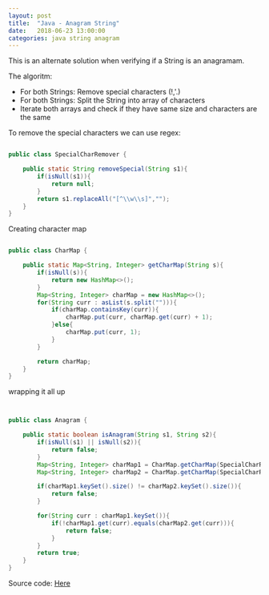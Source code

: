 ```yaml
---
layout: post
title:  "Java - Anagram String"
date:   2018-06-23 13:00:00
categories: java string anagram
---
```


This is an alternate solution when verifying if a String is an anagramam.

The algoritm:

- For both Strings: Remove special characters (!,'.)
- For both Strings: Split the String into array of characters
- Iterate both arrays and check if they have same size and characters are the same

To remove the special characters we can use regex:

```java

public class SpecialCharRemover {

    public static String removeSpecial(String s1){
        if(isNull(s1)){
            return null;
        }
        return s1.replaceAll("[^\\w\\s]","");
    }
}

```

Creating character map

```java

public class CharMap {

    public static Map<String, Integer> getCharMap(String s){
        if(isNull(s)){
            return new HashMap<>();
        }
        Map<String, Integer> charMap = new HashMap<>();
        for(String curr : asList(s.split(""))){
            if(charMap.containsKey(curr)){
                charMap.put(curr, charMap.get(curr) + 1);
            }else{
                charMap.put(curr, 1);
            }
        }

        return charMap;
    }
}

```

wrapping it all up

```java


public class Anagram {

    public static boolean isAnagram(String s1, String s2){
        if(isNull(s1) || isNull(s2)){
            return false;
        }
        Map<String, Integer> charMap1 = CharMap.getCharMap(SpecialCharRemover.removeSpecial(s1));
        Map<String, Integer> charMap2 = CharMap.getCharMap(SpecialCharRemover.removeSpecial(s2));

        if(charMap1.keySet().size() != charMap2.keySet().size()){
            return false;
        }

        for(String curr : charMap1.keySet()){
            if(!charMap1.get(curr).equals(charMap2.get(curr))){
                return false;
            }
        }
        return true;
    }
}


```

Source code: [Here](https://github.com/mussatto/JavaExercises/blob/master/src/main/java/mussatto/com/strings/Anagram.java)